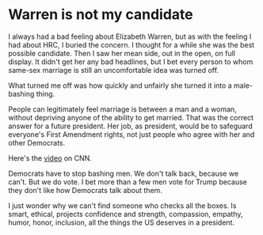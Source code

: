 # Warren is not my candidate
I always had a bad feeling about Elizabeth Warren, but as with the feeling I had about HRC, I buried the concern. I thought for a while she was the best possible candidate. Then I saw her mean side, out in the open, on full display. It didn't get her any bad headlines, but I bet every person to whom same-sex marriage is still an uncomfortable idea was turned off. 

What turned me off was how quickly and unfairly she turned it into a male-bashing thing. 

People can legitimately feel marriage is between a man and a woman, without depriving anyone of the ability to get married. That was the correct answer for a future president. Her job, as president, would be to safeguard everyone's First Amendment rights, not just people who agree with her and other Democrats.

Here's the <a href="https://www.realclearpolitics.com/video/2019/10/11/warren_men_who_oppose_gay_marriage_should_just_marry_one_woman_if_you_can_find_one.html">video</a> on CNN.

Democrats have to stop bashing men. We don't talk back, because we can't. But we do vote. I bet more than a few men vote for Trump because they don't like how Democrats talk about them.

 I just wonder why we can't find someone who checks all the boxes. Is smart, ethical, projects confidence and strength, compassion, empathy, humor, honor, inclusion, all the things the US deserves in a president.

